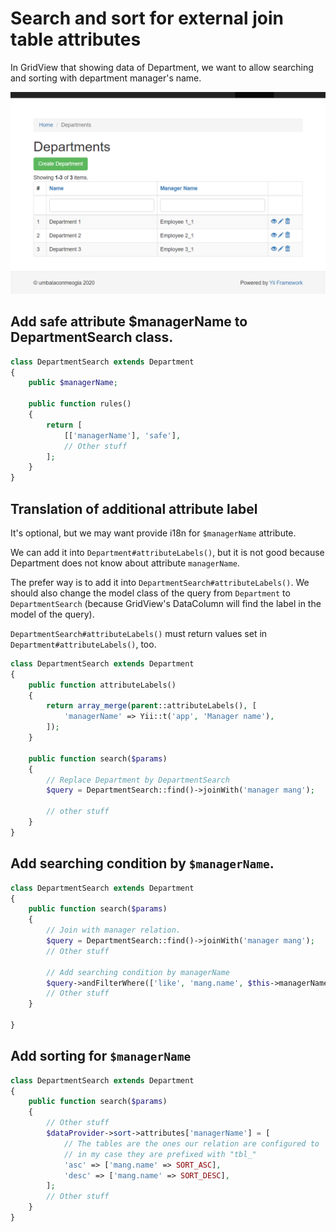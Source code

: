 # Search and sort for external join table attributes

In GridView that showing data of Department, we want to allow searching and sorting with department manager's name.

![Department list](images/DepartmentList.png)

## Add safe attribute $managerName to DepartmentSearch class.

```php
class DepartmentSearch extends Department
{
    public $managerName;

    public function rules()
    {
        return [
            [['managerName'], 'safe'],
            // Other stuff
        ];
    }
}
```

## Translation of additional attribute label

It's optional, but we may want provide i18n for `$managerName` attribute.

We can add it into `Department#attributeLabels()`,
but it is not good because Department does not know about attribute `managerName`.

The prefer way is to add it into `DepartmentSearch#attributeLabels()`.
We should also change the model class of the query from `Department` to `DepartmentSearch` (because GridView's DataColumn will find the label in the model of the query).

`DepartmentSearch#attributeLabels()` must return values set in `Department#attributeLabels()`, too.

```php
class DepartmentSearch extends Department
{
    public function attributeLabels()
    {
        return array_merge(parent::attributeLabels(), [
            'managerName' => Yii::t('app', 'Manager name'),
        ]);
    }

    public function search($params)
    {
        // Replace Department by DepartmentSearch
        $query = DepartmentSearch::find()->joinWith('manager mang');

        // other stuff
    }
}
```

## Add searching condition by `$managerName`.

```php
class DepartmentSearch extends Department
{
    public function search($params)
    {
        // Join with manager relation.
        $query = DepartmentSearch::find()->joinWith('manager mang');
        // Other stuff

        // Add searching condition by managerName
        $query->andFilterWhere(['like', 'mang.name', $this->managerName]);
        // Other stuff
    }

}
```

## Add sorting for `$managerName`

```php
class DepartmentSearch extends Department
{
    public function search($params)
    {
        // Other stuff
        $dataProvider->sort->attributes['managerName'] = [
            // The tables are the ones our relation are configured to
            // in my case they are prefixed with "tbl_"
            'asc' => ['mang.name' => SORT_ASC],
            'desc' => ['mang.name' => SORT_DESC],
        ];
        // Other stuff
    }
}
```